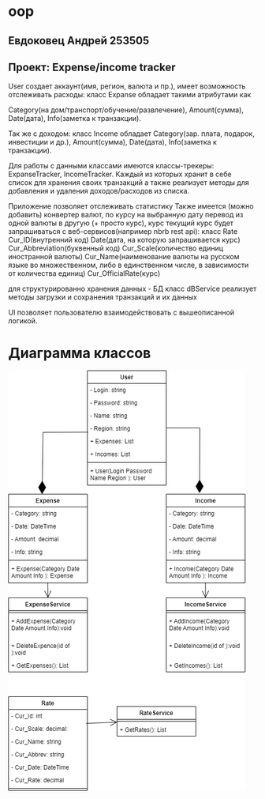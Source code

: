# oop

## Евдоковец Андрей 253505

  ## Проект: Expense/income tracker
User создает аккаунт(имя, регион, валюта и пр.), имеет возможность отслеживать расходы:
класс Expanse обладает такими атрибутами как 

Category(на дом/транспорт/обучение/развлечение), 
Amount(сумма), 
Date(дата), 
Info(заметка к транзакции).

Так же с доходом:
класс Income обладает 
Category(зар. плата, подарок, инвестиции и др.),
Amount(сумма),
Date(дата), 
Info(заметка к транзакции).

Для работы с данными классами имеются классы-трекеры: ExpanseTracker, IncomeTracker. Каждый из которых хранит в себе список для хранения своих транзакций
а также реализует методы для добавления и удаления доходов/расходов из списка.

Приложение позволяет отслеживать статистику
Также имеется (можно добавить) конвертер валют, по курсу на выбранную дату перевод из одной валюты в другую (+ просто курс), курс текущий курс будет запрашиваться с
веб-сервисов(например nbrb rest api):
класс Rate 
Cur_ID(внутренний код)
Date(дата, на которую запрашивается курс)
Cur_Abbreviation(буквенный код)
Cur_Scale(количество единиц иностранной валюты)
Cur_Name(наименование валюты на русском языке во множественном, либо в единственном числе, в зависимости от количества единиц)
Cur_OfficialRate(курс)

для структурированно хранения данных - БД
класс dBService реализует методы загрузки и сохранения транзакций и их данных

UI позволяет пользователю взаимодействовать с вышеописанной логикой.

# Диаграмма классов

<img src="diagram.png">

 
